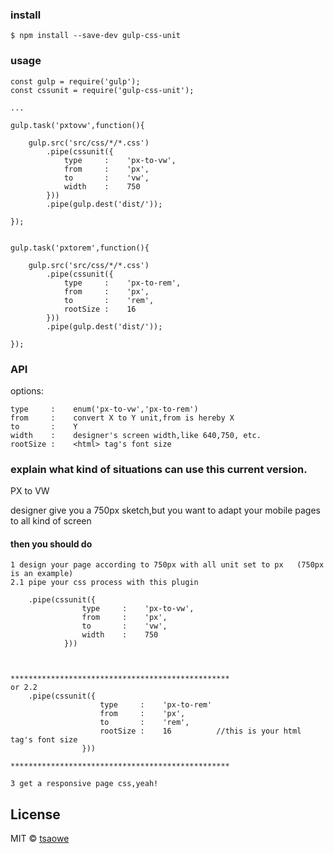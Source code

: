 ### install
```
$ npm install --save-dev gulp-css-unit
```


### usage
```
const gulp = require('gulp');
const cssunit = require('gulp-css-unit');

...

gulp.task('pxtovw',function(){
   
    gulp.src('src/css/*/*.css')
        .pipe(cssunit({
            type     :    'px-to-vw',
            from     :    'px',
            to       :    'vw',
            width    :    750
        }))
        .pipe(gulp.dest('dist/'));
    
});


gulp.task('pxtorem',function(){
   
    gulp.src('src/css/*/*.css')
        .pipe(cssunit({
            type     :    'px-to-rem',
            from     :    'px',
            to       :    'rem',
            rootSize :    16
        }))
        .pipe(gulp.dest('dist/'));
    
});

```


### API

options:
```
type     :    enum('px-to-vw','px-to-rem')
from     :    convert X to Y unit,from is hereby X
to       :    Y
width    :    designer's screen width,like 640,750, etc.
rootSize :    <html> tag's font size

```


### explain what kind of situations can use this current version.

PX to VW

designer give you a 750px sketch,but you want to adapt your mobile pages to all kind of screen

#### then you should do 
```
1 design your page according to 750px with all unit set to px   (750px is an example)
2.1 pipe your css process with this plugin

    .pipe(cssunit({
                type     :    'px-to-vw',
                from     :    'px',
                to       :    'vw',
                width    :    750
            }))
            
            

*************************************************
or 2.2 
    .pipe(cssunit({
                    type     :    'px-to-rem'
                    from     :    'px',
                    to       :    'rem',
                    rootSize :    16          //this is your html tag's font size
                }))
                
*************************************************
            
3 get a responsive page css,yeah!

```


## License

MIT © [tsaowe](https://github.com/tsaowe)
